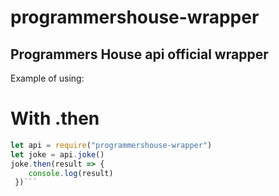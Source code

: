 # programmershouse-wrapper
Programmers House api official wrapper
--
Example of using:
# With .then
```js
let api = require("programmershouse-wrapper")
let joke = api.joke()
joke.then(result => {
    console.log(result) 
 })```
